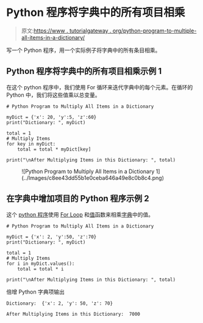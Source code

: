 # Python 程序将字典中的所有项目相乘

> 原文:[https://www . tutorialgateway . org/python-program-to-multiple-all-items-in-a-dictionary/](https://www.tutorialgateway.org/python-program-to-multiply-all-items-in-a-dictionary/)

写一个 Python 程序，用一个实际例子将字典中的所有条目相乘。

## Python 程序将字典中的所有项目相乘示例 1

在这个 python 程序中，我们使用 For 循环来迭代字典中的每个元素。在循环的 Python 中，我们将这些值乘以总变量。

```
# Python Program to Multiply All Items in a Dictionary

myDict = {'x': 20, 'y':5, 'z':60}
print("Dictionary: ", myDict)

total = 1
# Multiply Items
for key in myDict:
    total = total * myDict[key]

print("\nAfter Multiplying Items in this Dictionary: ", total)
```

<figure class="wp-block-image">![Python Program to Multiply All Items in a Dictionary 1](../Images/c8ee43dd55b1e0ceba646a49e8c0b8c4.png)</figure>

## 在字典中增加项目的 Python 程序示例 2

这个 [python 程序](https://www.tutorialgateway.org/python-programming-examples/)使用 [For Loop](https://www.tutorialgateway.org/python-for-loop/) 和[值](https://www.tutorialgateway.org/python-dictionary-values/)函数来相乘[字典](https://www.tutorialgateway.org/python-dictionary/)中的值。

```
# Python Program to Multiply All Items in a Dictionary

myDict = {'x': 2, 'y':50, 'z':70}
print("Dictionary: ", myDict)

total = 1
# Multiply Items
for i in myDict.values():
    total = total * i

print("\nAfter Multiplying Items in this Dictionary: ", total)
```

倍增 Python 字典项输出

```
Dictionary:  {'x': 2, 'y': 50, 'z': 70}

After Multiplying Items in this Dictionary:  7000
```
